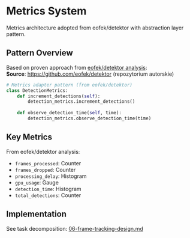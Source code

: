 # Metrics System

Metrics architecture adopted from eofek/detektor with abstraction layer pattern.

## Pattern Overview

Based on proven approach from [eofek/detektor analysis](../../../docs/analysis/eofek-detektor-analysis.md):  
**Source**: https://github.com/eofek/detektor (repozytorium autorskie)

```python
# Metrics adapter pattern (from eofek/detektor)
class DetectionMetrics:
    def increment_detections(self):
        detection_metrics.increment_detections()
    
    def observe_detection_time(self, time):
        detection_metrics.observe_detection_time(time)
```

## Key Metrics

From eofek/detektor analysis:
- `frames_processed`: Counter
- `frames_dropped`: Counter  
- `processing_delay`: Histogram
- `gpu_usage`: Gauge
- `detection_time`: Histogram
- `total_detections`: Counter

## Implementation

See task decomposition: [06-frame-tracking-design.md](../../../docs/faza-1-fundament/06-frame-tracking-design.md)
